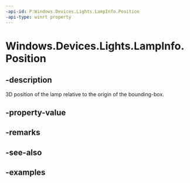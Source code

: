 ```yaml
---
-api-id: P:Windows.Devices.Lights.LampInfo.Position
-api-type: winrt property
---
```


<!-- Property syntax.
public Vector3 Position { get; }
-->

# Windows.Devices.Lights.LampInfo.Position

## -description
3D position of the lamp relative to the origin of the bounding-box.
## -property-value

## -remarks

## -see-also

## -examples

